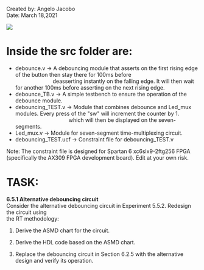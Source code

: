 Created by: Angelo Jacobo  
Date: March 18,2021  

[![](https://user-images.githubusercontent.com/87559347/126088428-bb46ac5e-3cb7-46e5-af15-07fd6caccc48.png )](https://youtu.be/F9giVyWyruE )

# Inside the src folder are:  
* debounce.v -> A debouncing module that asserts on the first rising edge of the button then stay there for 100ms before  
 &emsp;&emsp;&emsp;&emsp;&emsp;&emsp;&emsp;deasserting instantly on the falling edge. It will then wait for another 100ms before asserting on the next rising edge.  
* debounce_TB.v -> A simple testbench to ensure the operation of the debounce module.   
* debouncing_TEST.v -> Module that combines debounce and Led_mux modules. Every press of the "sw" will increment the counter by 1.  
 &emsp;&emsp;&emsp;&emsp;&emsp;&emsp;&emsp;&emsp;&emsp;&emsp;which will then be displayed on the seven-segments.   
* Led_mux.v -> Module for seven-segment time-multiplexing circuit.   
* debouncing_TEST.ucf -> Constraint file for debouncing_TEST.v   

Note: The constraint file is designed for Spartan 6 xc6slx9-2ftg256 FPGA (specifically the AX309 FPGA development board). Edit at your own risk.


# TASK:
**6.5.1 Alternative debouncing circuit**  
Consider the alternative debouncing circuit in Experiment 5.5.2. Redesign the circuit using  
the RT methodology:  

1. Derive the ASMD chart for the circuit.

2. Derive the HDL code based on the ASMD chart.

3. Replace the debouncing circuit in Section 6.2.5 with the alternative design and verify
its operation. 
